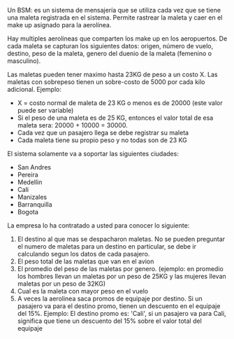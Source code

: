 Un 	BSM:  es un sistema de mensajería que se utiliza cada vez que se tiene una maleta registrada en el sistema. 
Permite rastrear la maleta y caer en el make up asignado para la aerolínea.

Hay multiples aerolineas que comparten los make up en los aeropuertos. De cada maleta se capturan los siguientes datos:
origen, número de vuelo, destino, peso de la maleta, genero del duenio de la maleta (femenino o masculino).

Las maletas pueden tener maximo hasta 23KG de peso a un costo X. Las maletas con sobrepeso tienen un sobre-costo de 5000 por cada 
kilo adicional. Ejemplo:
- X =  costo normal de maleta de 23 KG o menos es de 20000 (este valor puede ser variable)
- Si el peso de una maleta es de 25 KG, entonces el valor total de esa maleta sera: 20000 + 10000 = 30000.
- Cada vez que un pasajero llega se debe registrar su maleta
- Cada maleta tiene su propio peso y no todas son de 23 KG

El sistema solamente va a soportar las siguientes ciudades:
- San Andres
- Pereira
- Medellin
- Cali
- Manizales
- Barranquilla
- Bogota

La empresa lo ha contratado a usted para conocer lo siguiente:


1. El destino al que mas se despacharon maletas. No se pueden preguntar el numero de maletas para un destino en particular, se debe ir calculando
segun los datos de cada pasajero.
2. El peso total de las maletas que van en el avion
3. El promedio del peso de las maletas por genero. (ejemplo: en promedio los hombres llevan un maletas por un peso de 25KG y las mujeres llevan
maletas por un peso de 32KG)
4. Cual es la maleta con mayor peso en el vuelo
5. A veces la aerolinea saca promos de equipaje por destino. Si un pasajero va para el destino promo, tienen un descuento en el equipaje del 15%.
Ejemplo: El destino promo es: 'Cali', si un pasajero va para Cali, significa que tiene un descuento del 15% sobre el valor total del equipaje
